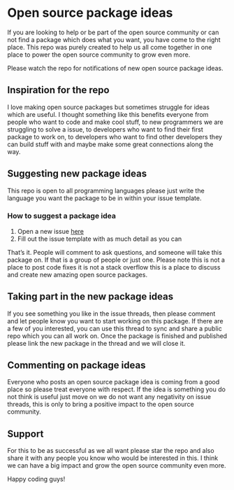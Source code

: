 # Open source package ideas

If you are looking to help or be part of the open source community or can not find a package which does what you want, you have come to the right place. 
This repo was purely created to help us all come together in one place to power the open source community to grow even more.

Please watch the repo for notifications of new open source package ideas.

## Inspiration for the repo

I love making open source packages but sometimes struggle for ideas which are useful. I thought something like this benefits everyone from people who want to code and make cool stuff, to new programmers we are struggling to solve a issue, to developers who want to find their first package to work on, to developers who want to find other developers they can build stuff with and maybe make some great connections along the way.   

## Suggesting new package ideas
This repo is open to all programming languages please just write the language you want the package to be in within your issue template. 

### How to suggest a package idea
1) Open a new issue [here](https://github.com/joshstevens19/open-source-package-ideas/issues/new?assignees=&labels=&template=open-source-package-request.md&title=)
2) Fill out the issue template with as much detail as you can

That’s it. People will comment to ask questions, and someone will take this package on. If that is a group of people or just one. 
Please note this is not a place to post code fixes it is not a stack overflow this is a place to discuss and create new amazing open source packages.

## Taking part in the new package ideas
If you see something you like in the issue threads, then please comment and let people know you want to start working on this package. If there are a few of you interested, you can use this thread to sync and share a public repo which you can all work on. 
Once the package is finished and published please link the new package in the thread and we will close it. 

## Commenting on package ideas
Everyone who posts an open source package idea is coming from a good place so please treat everyone with respect. If the idea is something you do not think is useful just move on we do not want any negativity on issue threads, this is only to bring a positive impact to the open source community. 

## Support

For this to be as successful as we all want please star the repo and also share it with any people you know who would be interested in this. I think we can have a big impact and grow the open source community even more.

Happy coding guys! 

